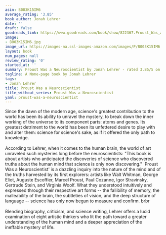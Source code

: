 ```yaml
---
asin: B003K15IM6
average_rating: '3.85'
book_author: Jonah Lehrer
date: ''
draft: false
goodreads_link: https://www.goodreads.com/book/show/822367.Proust_Was_a_Neuroscientist
image:
- B003K15IM6.jpg
image_url: https://images-na.ssl-images-amazon.com/images/P/B003K15IM6.01._SCLZZZZZZZ.jpg
layout: book
num_pages: null
review_rating: '0'
started_at: ''
summary: Proust Was a Neuroscientist by Jonah Lehrer - rated 3.85/5 on Goodreads
tagline: A None-page book by Jonah Lehrer
tags:
- Jonah Lehrer
title: Proust Was a Neuroscientist
title_without_series: Proust Was a Neuroscientist
yaml: proust-was-a-neuroscientist
---
```


Since the dawn of the modern age, science's greatest contribution to the world has been its ability to unravel the mystery, to break down the inner working of the universe to its component parts: atoms and genes. Its greatest detriment to the world has been its unfettered desire to play with and alter them: science for science's sake, as if it offered the only path to knowledge.<br /><br />According to Lehrer, when it comes to the human brain, the world of art unraveled such mysteries long before the neuroscientists: "This book is about artists who anticipated the discoveries of science who discovered truths about the human mind that science is only now discovering." 'Proust Was a Neuroscientist' is a dazzling inquiry into the nature of the mind and of the truths harvested by its first explorers: artists like Walt Whitman, George Eliot, Auguste Escoffier, Marcel Proust, Paul Cozanne, Igor Stravinsky, Gertrude Stein, and Virginia Woolf. What they understood intuitively and expressed through their respective art forms -- the fallibility of memory, the malleability of the brain, the subtleties of vision, and the deep structure of language -- science has only now begun to measure and confirm. brbr <br /><br />Blending biography, criticism, and science writing, Lehrer offers a lucid examination of eight artistic thinkers who lit the path toward a greater understanding of the human mind and a deeper appreciation of the ineffable mystery of life.